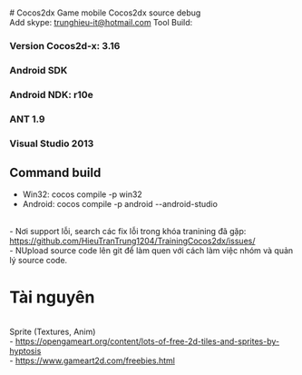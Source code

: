 </br># Cocos2dx
Game mobile Cocos2dx source debug 
</br>Add skype: trunghieu-it@hotmail.com 
Tool Build: 
### Version Cocos2d-x: 3.16 
### Android SDK 
### Android NDK: r10e 
### ANT 1.9 
### Visual Studio 2013 

## Command build
- Win32: cocos compile -p win32 
- Android: cocos compile -p android --android-studio 

</br> - Nơi support lỗi, search các fix lỗi trong khóa tranining đã gặp: https://github.com/HieuTranTrung1204/TrainingCocos2dx/issues/
</br> - NUpload source code lên git để làm quen với cách làm việc nhóm và quản lý source code.
</br><h1>Tài nguyên</h1>
</br> Sprite (Textures, Anim)
</br> - https://opengameart.org/content/lots-of-free-2d-tiles-and-sprites-by-hyptosis
</br> - https://www.gameart2d.com/freebies.html
